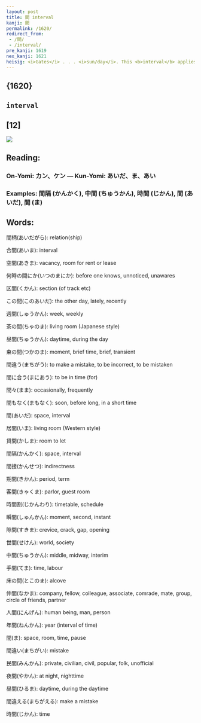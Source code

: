 ```yaml
---
layout: post
title: 間 interval
kanji: 間
permalink: /1620/
redirect_from:
 - /間/
 - /interval/
pre_kanji: 1619
nex_kanji: 1621
heisig: <i>Gates</i> . . . <i>sun/day</i>. This <b>interval</b> applies to time and space alike, but the latter is better for creating an image.
---
```


## {1620}

## `interval`

## [12]

<div class="stroke"><img src="E99693.png" /></div>

## Reading:

### On-Yomi: カン、ケン &mdash; Kun-Yomi: あいだ、ま、あい

### Examples: 間隔 (かんかく), 中間 (ちゅうかん), 時間 (じかん), 間 (あいだ), 間 (ま)

## Words:

間柄(あいだがら): relation(ship)

合間(あいま): interval

空間(あきま): vacancy, room for rent or lease

何時の間にか(いつのまにか): before one knows, unnoticed, unawares

区間(くかん): section (of track etc)

この間(このあいだ): the other day, lately, recently

週間(しゅうかん): week, weekly

茶の間(ちゃのま): living room (Japanese style)

昼間(ちゅうかん): daytime, during the day

束の間(つかのま): moment, brief time, brief, transient

間違う(まちがう): to make a mistake, to be incorrect, to be mistaken

間に合う(まにあう): to be in time (for)

間々(まま): occasionally, frequently

間もなく(まもなく): soon, before long, in a short time

間(あいだ): space, interval

居間(いま): living room (Western style)

貸間(かしま): room to let

間隔(かんかく): space, interval

間接(かんせつ): indirectness

期間(きかん): period, term

客間(きゃくま): parlor, guest room

時間割(じかんわり): timetable, schedule

瞬間(しゅんかん): moment, second, instant

隙間(すきま): crevice, crack, gap, opening

世間(せけん): world, society

中間(ちゅうかん): middle, midway, interim

手間(てま): time, labour

床の間(とこのま): alcove

仲間(なかま): company, fellow, colleague, associate, comrade, mate, group, circle of friends, partner

人間(にんげん): human being, man, person

年間(ねんかん): year (interval of time)

間(ま): space, room, time, pause

間違い(まちがい): mistake

民間(みんかん): private, civilian, civil, popular, folk, unofficial

夜間(やかん): at night, nighttime

昼間(ひるま): daytime, during the daytime

間違える(まちがえる): make a mistake

時間(じかん): time
